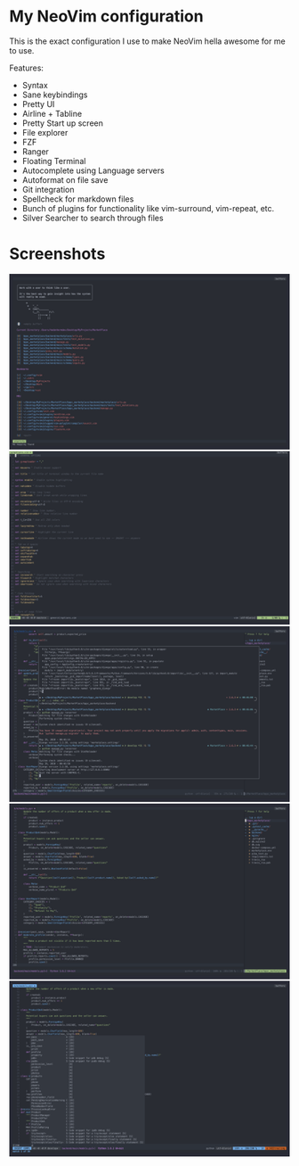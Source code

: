 # My NeoVim configuration

This is the exact configuration I use to make NeoVim hella awesome for me to use.

Features:

-   Syntax
-   Sane keybindings
-   Pretty UI
-   Airline + Tabline
-   Pretty Start up screen
-   File explorer
-   FZF
-   Ranger
-   Floating Terminal
-   Autocomplete using Language servers
-   Autoformat on file save
-   Git integration
-   Spellcheck for markdown files
-   Bunch of plugins for functionality like vim-surround, vim-repeat, etc.
-   Silver Searcher to search through files

# Screenshots

![](img/nvim-five.png)
![](img/nvim-one.png)
![](img/nvim-two.png)
![](img/nvim-three.png)
![](img/nvim-four.png)

